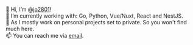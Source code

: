 👋 Hi, I’m @[jo2801](https://github.com/jo2801)!<br>
🌱 I’m currently working with: Go, Python, Vue/Nuxt, React and NestJS.<br>
🎢 As I mostly work on personal projects set to private. So you won't find much here.<br>
📫 You can reach me via [email](https://jdreifeld.de/en/contact).<br>


<!---
jo2801/jo2801 is a ✨ special ✨ repository because its `README.md` (this file) appears on your GitHub profile.
You can click the Preview link to take a look at your changes.
--->
